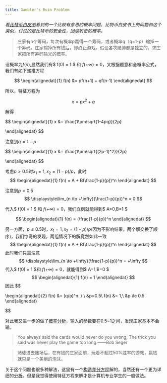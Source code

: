 ```yaml
---
title: Gambler's Ruin Problem
---
```


*看[比特币白皮书](https://bitcoin.org/bitcoin.pdf "比特币白皮书")看到的一个比较有意思的概率问题，比特币白皮书上的问题和这个类似，讨论的是比特币的安全性，回滚攻击的概率。*

> 庄家有n个筹码，每次有概率p赢得一个筹码，或者概率q（q=1-p）输掉一个筹码。庄家输掉所有钱后，即终止游戏。假设各次赌博都是独立的，求庄家把所有筹码输光的概率。

设概率为$f(n)$,显然我们有$	f(0) = 1 $ 和 $f(+\infty) = 0$，又根据题意和全概率公式，我们有如下递推方程

$$
\begin{alignedat}{1}
f(n) &= pf(n+1) + qf(n-1)
\end{alignedat}
$$


所以，特征方程为

$$
x = px^2 + q
$$

解得

$$
\begin{alignedat}{1}
x &= \frac{1\pm\sqrt{1-4pq}}{2p}

\end{alignedat}
$$

注意到$q=1-p$

$$
\begin{alignedat}{1}
x &= \frac{1\pm\sqrt{(2p-1)^2}}{2p}

\end{alignedat}
$$

考虑$p>0.5$时$x_1=1,x_2=(1-p)/p$，此时
$$
\begin{alignedat}{1}
f(n) = A + B(\frac{1-p}{p})^n
\end{alignedat}
$$

注意到$p>0.5$
$$
\displaystyle\lim_{n \to +\infty}(\frac{1-p}{p})^n = 0
$$

代入$	f(0) = 1 $ 和 $f(+\infty) = 0$，我们立刻就能得到$	A=0,B=1 $

$$
\begin{alignedat}{1}
f(n) = (\frac{1-p}{p})^n
\end{alignedat}
$$

另一方面，$p \le 0.5$时，$x_1=1,x_2=(1-p)/p$(因为不影响结果，两个解交换了顺序)，我们惊奇的发现，两组情况下的解竟然如此一致
$$
\begin{alignedat}{1}
f(n) = A + B(\frac{1-p}{p})^n
\end{alignedat}
$$
此时我们只需注意
$$
\displaystyle\lim_{n \to +\infty}(\frac{1-p}{p})^n = +\infty
$$
代入$	f(0) = 1 $和 $f(+\infty) = 0$，就能得到$	A=1,B=0 $
$$
\begin{alignedat}{1}
f(n) = 1
\end{alignedat}
$$
因此
$$

\begin{alignedat}{2}
f(n) &= (q/p)^n ,\ \ &p>0.5\\
f(n) &= 1,\ &p \le 0.5
\end{alignedat}

$$

对此我又进一步的做了[概率分析](http://www.combination.net.cn/wp-content/uploads/2019/12/Gamblers-Ruin-Problem-Probability.html "概率分析")，输入的参数要在0.5~1之间，发现庄家基本不会输。

> You always said the cards would never do you wrong; The trick you said was never play the game too long.——Bob Seger


> 赌徒进去赌场后，在有钱的庄家面前，玩着不超过50%胜率的游戏，赢钱就只是一个美丽的泡沫。


关于这个问题也很多种解法，这里有一个[构造差分方程](https://www.jianshu.com/p/7df33ae5fb56 "构造差分方程")解的，当然还有一个更为详细的[分析](https://www.mathpages.com/home/kmath084/kmath084.htm "分析")。但是我觉得使用特征方程来解才是计算机专业学生的一般做法。



